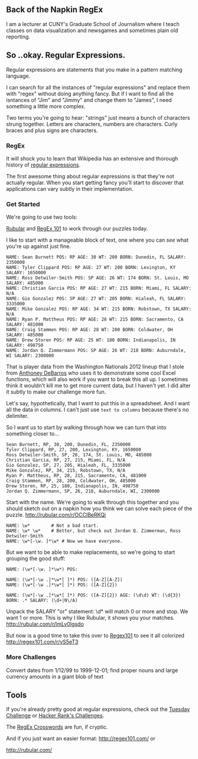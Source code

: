## Back of the Napkin RegEx

I am a lecturer at CUNY's Graduate School of Journalism where I teach classes on data visualization and newsgames and sometimes plain old reporting. 

## So ..okay. Regular Expressions. 

Regular expressions are statements that you make in a pattern matching language.

I can search for all the instances of "regular expressions" and replace them with "regex" without doing anything fancy. But if I want to find all the isntances of "Jim" and "Jimmy" and change them to "James", I need something a little more complex. 

Two terms you're going to hear: "strings" just means a bunch of characters strung together. Letters are characters, numbers are characters. Curly braces and plus signs are characters. 

### RegEx

It will shock you to learn that Wikipedia has an extensive and thorough history of [regular expressions](http://en.wikipedia.org/wiki/Regular_expression). 

The first awesome thing about regular expressions is that they're not actually regular. When you start getting fancy you'll start to discover that applications can vary subtly in their implementation. 


### Get Started

We're going to use two tools:

[Rubular](http://rubular.com/) and [RegEx 101](http://regex101.com/) to work through our puzzles today. 

I like to start with a manageable block of text, one where you can *see* what you're up against just fine. 

    NAME: Sean Burnett POS: RP AGE: 30 WT: 200 BORN: Dunedin, FL SALARY: 2350000
    NAME: Tyler Clippard POS: RP AGE: 27 WT: 200 BORN: Lexington, KY SALARY: 1650000
    NAME: Ross Detwiler-Smith POS: SP AGE: 26 WT: 174 BORN: St. Louis, MO SALARY: 485000
    NAME: Christian Garcia POS: RP AGE: 27 WT: 215 BORN: Miami, FL SALARY: N/A
    NAME: Gio Gonzalez POS: SP AGE: 27 WT: 205 BORN: Hialeah, FL SALARY: 3335000
    NAME: Mike Gonzalez POS: RP AGE: 34 WT: 215 BORN: Robstown, TX SALARY: N/A
    NAME: Ryan P. Mattheus POS: RP AGE: 28 WT: 215 BORN: Sacramento, CA SALARY: 481000
    NAME: Craig Stammen POS: RP AGE: 28 WT: 200 BORN: Coldwater, OH SALARY: 485000
    NAME: Drew Storen POS: RP AGE: 25 WT: 180 BORN: Indianapolis, IN SALARY: 498750
    NAME: Jordan Q. Zimmermann POS: SP AGE: 26 WT: 218 BORN: Auburndale, WI SALARY: 2300000 


That is player data from the Washington Nationals 2012 lineup that I stole from [Anthoney DeBarros](http://www.anthonydebarros.com/2012/10/09/excel-extract-text-find-mid-string/) who uses it to demonstrate some cool Excel functions, which will also work if you want to break this all up. I sometimes think it wouldn't kill me to get more current data, but I haven't yet. I did alter it subtly to make our challenge more fun. 

Let's say, hypothetically, that I want to put this in a spreadsheet. And I want all the data in columns. I can't just use `text to columns` because there's no delimiter.

So I want us to start by walking through how we can turn that into something closer to...

    Sean Burnett, RP, 30, 200, Dunedin, FL, 2350000
    Tyler Clippard, RP, 27, 200, Lexington, KY, 1650000
    Ross Detwiler-Smith, SP, 26, 174, St. Louis, MO, 485000
    Christian Garcia, RP, 27, 215, Miami, FL, N/A
    Gio Gonzalez, SP, 27, 205, Hialeah, FL, 3335000
    Mike Gonzalez, RP, 34, 215, Robstown, TX, N/A
    Ryan P. Mattheus, RP, 28, 215, Sacramento, CA, 481000
    Craig Stammen, RP, 28, 200, Coldwater, OH, 485000
    Drew Storen, RP, 25, 180, Indianapolis, IN, 498750
    Jordan Q. Zimmermann, SP, 26, 218, Auburndale, WI, 2300000 


Start with the name. We're going to walk through this together and you should sketch out on a napkin how you think we can solve each piece of the puzzle. <http://rubular.com/r/OCClBeRKQi>
    
    NAME: \w*        # Not a bad start.
    NAME: \w* \w*    # Better, but check out Jordan Q. Zimmerman, Ross Detwiler-Smith
    NAME: \w*[-\w. ]*\w* # Now we have everyone.

But we want to be able to make replacements, so we're going to start grouping the good stuff: 
    
    NAME: (\w*[-\w. ]*\w*) POS: 
    
    NAME: (\w*[-\w .]*\w*[ ]*) POS: ([A-Z][A-Z]) 
    NAME: (\w*[-\w .]*\w*[ ]*) POS: ([A-Z]{2}) 
    
    NAME: (\w*[-\w .]*\w*[ ]*) POS: ([A-Z]{2}) AGE: (\d\d) WT: (\d{3}) BORN: .* SALARY: (\d+|N\/A) 
    
Unpack the SALARY "or" statement: \d* will match 0 or more and stop. We want 1 or more. This is why I like Rubular, it shows you your matches. <http://rubular.com/r/lmLv0Igsdo>

But now is a good time to take this over to [Regex101](http://regex101.com/) to see it all colorized http://regex101.com/r/vS5eT3
    
    

### More Challenges
Convert dates from 1/12/99 to 1999-12-01; find proper nouns and large currency amounts in a giant blob of text

## Tools
If you're already pretty good at regular expressions, check out the [Tuesday Challenge](http://callumacrae.github.io/regex-tuesday/) or [Hacker Rank's Challenges](https://www.hackerrank.com/categories/miscellaneous/regex).

The [RegEx Crosswords](http://regexcrossword.com/) are fun, if cryptic. 

And if you just want an easier format:
http://regex101.com/ or 

http://rubular.com/
